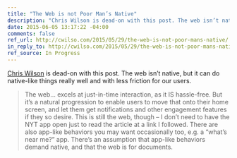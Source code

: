 ```yaml
---
title: "The Web is not Poor Man’s Native"
description: "Chris Wilson is dead-on with this post. The web isn’t native, but it can do native-like things really well and with less friction for our users."
date: 2015-06-05 13:17:22 -04:00
comments: false
ref_url: http://cwilso.com/2015/05/29/the-web-is-not-poor-mans-native/
in_reply_to: http://cwilso.com/2015/05/29/the-web-is-not-poor-mans-native/
ref_source: In Progress
---
```


[Chris Wilson](http://cwilso.com/) is dead-on with this post. The web isn’t native, but it can do native-like things really well and with less friction for our users. 

> The web… excels at just-in-time interaction, as it IS hassle-free. But it’s a natural progression to enable users to move that onto their home screen, and let them get notifications and other engagement features if they so desire. This is still the web, though – I don’t need to have the NYT app open just to read the article at a link I followed. There are also app-like behaviors you may want occasionally too, e.g. a “what’s near me?” app. There’s an assumption that app-like behaviors demand native, and that the web is for documents.